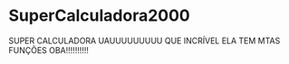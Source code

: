 # SuperCalculadora2000
SUPER CALCULADORA UAUUUUUUUUU QUE INCRÍVEL ELA TEM MTAS FUNÇÕES OBA!!!!!!!!!!
